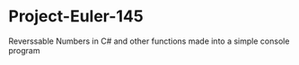 # Project-Euler-145
Reverssable Numbers in C# and other functions made into a simple console program
